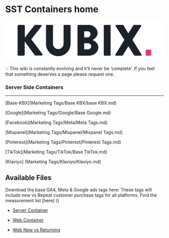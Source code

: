 # SST Containers home
![](https://raw.githubusercontent.com/kyle-williams-kubix/GTM-containers/refs/heads/main/Assets/Logos/Banner.png)


<aside>
💡
This wiki is constantly evolving and it’ll never be ‘complete’. If you feel that something deserves a page please request one.

</aside>

### Server Side Containers

---

[Base-KBX](Marketing Tags/Base KBX/base KBX.md)

[Google](Marketing Tags/Google/Base Google.md)

[Facebook](Marketing Tags/Meta/Meta Tags.md)

[Mixpanel](Marketing Tags/Mixpanel/Mixpanel Tags.md)

[Pinterest](Marketing Tags/Pinterest/Pinterest Tags.md)

[TikTok](Marketing Tags/TikTok/Base TikTok.md)

[Klaviyo] (Marketing Tags/Klaviyo/Klaviyo.md)

## Available Files
Download the base GA4, Meta & Google ads tags here: 
These tags will include new vs Repeat customer purchase tags for all platforms. 
Find the measurement list [here] ()


- [Server Container](https://github.com/kyle-williams-kubix/GTM-containers/blob/6383730ddb96cb7968a1fe3a7f403d9334537da1/Marketing%20Tags/Base%20KBX/sGTM%20-%20Stape%20Gads%2C%20GA4%2C%20Meta%20Event.json)
- [Web Container](https://github.com/kyle-williams-kubix/GTM-containers/blob/6383730ddb96cb7968a1fe3a7f403d9334537da1/Marketing%20Tags/Base%20KBX/webGTM%20-%20Base%20GA%20%2B%20DT%20KBX.json)

- [Web New vs Returning](https://github.com/kyle-williams-kubix/GTM-containers/blob/b17f40f6d7dd31bb16d2daed7dfb836bc8c8e220/Marketing%20Tags/Base%20KBX/webGTM%20-%20New%20vs%20Returning%20customers%20.json)


